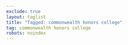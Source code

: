 ```yaml
---
exclude: true
layout: taglist
title: "Tagged: commonwealth honors college"
tag: commonwealth honors college
robots: noindex
---
```

